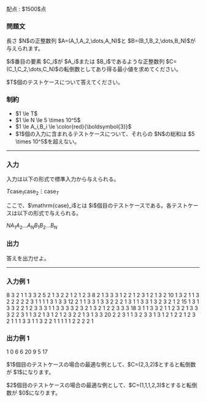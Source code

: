 
<div>

<span>

<span>

<p>
配点 : $1500$点
</p>

<div>

<section>

### **問題文**

<p>
長さ $N$の正整数列 $A=(A_1,A_2,\dots,A_N)$と $B=(B_1,B_2,\dots,B_N)$が与えられます。
</p>

<p>
$i$番目の要素 $C_i$が $A_i$または $B_i$であるような正整数列 $C=(C_1,C_2,\dots,C_N)$の転倒数としてあり得る最小値を求めてください。
</p>

<p>
$T$個のテストケースについて答えてください。
</p>

</section>

</div>

<div>

<section>

### **制約**

<ul>

<li>
$1 \le T$
</li>

<li>
$1 \le N \le 5 \times 10^5$
</li>

<li>
$1 \le A_i,B_i \le \color{red}{\boldsymbol{3}}$
</li>

<li>
$1$個の入力に含まれるテストケースについて、それらの $N$の総和は $5 \times 10^5$を超えない。
</li>

</ul>

</section>

</div>

---

<div>

<div>

<section>

### **入力**

<p>
入力は以下の形式で標準入力から与えられる。
</p>

<div>

$T$$\mathrm{case}_1$$\mathrm{case}_2$$\vdots$$\mathrm{case}_T$
</div>

<p>
ここで、$\mathrm{case}_i$とは $i$個目のテストケースである。各テストケースは以下の形式で与えられる。
</p>

<div>

$N$$A_1$$A_2$$\dots$$A_N$$B_1$$B_2$$\dots$$B_N$
</div>

</section>

</div>

<div>

<section>

### **出力**

<p>
答えを出力せよ。
</p>

</section>

</div>

</div>

---

<div>

<section>

### **入力例 1**

<div>

8
3
2 1 1
3 3 2
5
2 1 3 2 2
1 2 1 2 3
8
2 1 3 3 3 1 2 2
1 2 3 1 2 1 3 2
10
1 3 2 1 1 3 2 2 2 2
2 3 1 1 1 1 3 1 3 3
12
2 1 1 3 3 1 3 3 2 2 2 1
3 1 1 3 3 1 3 2 3 2 1 2
15
1 3 1 3 3 2 2 1 2 3 3 3 1 1 3
3 3 3 2 3 2 1 3 2 1 2 2 3 3 3
18
3 1 1 3 3 2 1 1 2 3 2 1 3 3 3 2 2 3
1 1 3 2 1 3 1 2 1 2 3 2 2 1 3 1 3 3
20
2 2 3 1 1 3 2 3 3 1 3 1 2 1 2 2 1 2 3 2
1 1 1 3 3 1 1 3 2 2 1 1 1 1 1 2 2 2 2 1

</div>

</section>

</div>

<div>

<section>

### **出力例 1**

<div>

1
0
6
6
20
9
5
17

</div>

<p>
$1$個目のテストケースの場合の最適な例として、$C=(2,3,2)$とすると転倒数が $1$になります。
</p>

<p>
$2$個目のテストケースの場合の最適な例として、$C=(1,1,1,2,3)$とすると転倒数が $0$になります。
</p>

</section>

</div>

</span>

</span>

</div>
